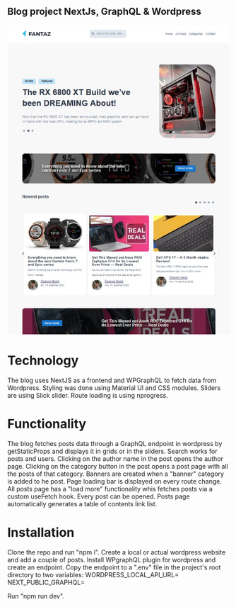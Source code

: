 ## Blog project NextJs, GraphQL & Wordpress

![FANTAZ blog by Čedomir Babić](./fantaz-blog.jpg?raw=true 'FANTAZ blog')

# Technology

The blog uses NextJS as a frontend and WPGraphQL to fetch data from Wordpress.
Styling was done using Material UI and CSS modules.
Sliders are using Slick slider.
Route loading is using nprogress.

# Functionality

The blog fetches posts data through a GraphQL endpoint in wordpress by getStaticProps and displays it in grids or in the sliders.
Search works for posts and users.
Clicking on the author name in the post opens the author page.
Clicking on the category button in the post opens a post page with all the posts of that category.
Banners are created when a "banner" category is added to he post.
Page loading bar is displayed on every route change.
All posts page has a "load more" functionality whis fetches posts via a custom useFetch hook.
Every post can be opened.
Posts page automatically generates a table of contents link list.

# Installation

Clone the repo and run "npm i".
Create a local or actual wordpress website and add a couple of posts. Install WPgraphQL plugin for wordpress and create an endpoint.
Copy the endpoint to a ".env" file in the project's root directory to two variables:
WORDPRESS_LOCAL_API_URL=<endpoint here>
NEXT_PUBLIC_GRAPHQL=<endpoint here>

Run "npm run dev".
